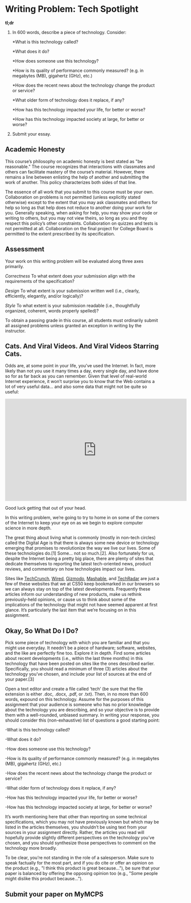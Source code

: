 # Writing Problem: Tech Spotlight

**tl;dr** 

1. In 600 words, describe a piece of technology. Consider:

    *What is this technology called?

    *What does it do?

    *How does someone use this technology?

    *How is its quality of performance commonly measured? (e.g. in megabytes (MB), gigahertz (GHz), etc.)

    *How does the recent news about the technology change the product or service?

    *What older form of technology does it replace, if any?

    *How has this technology impacted your life, for better or worse?

    *How has this technology impacted society at large, for better or worse?

2. Submit your essay.

## Academic Honesty

This course’s philosophy on academic honesty is best stated as "be reasonable." The course recognizes that interactions with classmates and others can facilitate mastery of the course’s material. However, there remains a line between enlisting the help of another and submitting the work of another. This policy characterizes both sides of that line.

The essence of all work that you submit to this course must be your own. Collaboration on problems is not permitted (unless explicitly stated otherwise) except to the extent that you may ask classmates and others for help so long as that help does not reduce to another doing your work for you. Generally speaking, when asking for help, you may show your code or writing to others, but you may not view theirs, so long as you and they respect this policy’s other constraints. Collaboration on quizzes and tests is not permitted at all. Collaboration on the final project for College Board is permitted to the extent prescribed by its specification.

## Assessment
Your work on this writing problem will be evaluated along three axes primarily.

*Correctness* To what extent does your submission align with the requirements of the specification?

*Design* To what extent is your submission written well (i.e., clearly, efficiently, elegantly, and/or logically)?

*Style* To what extent is your submission readable (i.e., thoughtfully organized, coherent, words properly spelled)?

To obtain a passing grade in this course, all students must ordinarily submit all assigned problems unless granted an exception in writing by the instructor.

## Cats. And Viral Videos. And Viral Videos Starring Cats.
Odds are, at some point in your life, you’ve used the Internet. In fact, more likely than not you use it many times a day, every single day, and have done so for as far back as you can remember. Given that level of real-world Internet experience, it won’t surprise you to know that the Web contains a lot of very useful data… and also some data that might not be quite so useful:

<iframe width="591" height="332" src="https://www.youtube.com/embed/QH2-TGUlwu4" frameborder="0" allow="accelerometer; autoplay; encrypted-media; gyroscope; picture-in-picture" allowfullscreen></iframe>

Good luck getting that out of your head.

In this writing problem, we’re going to try to home in on some of the corners of the Internet to keep your eye on as we begin to explore computer science in more depth.

The great thing about living what is commonly (mostly in non-tech circles) called the Digital Age is that there is always some new device or technology emerging that promises to revolutionize the way we live our lives. Some of these technologies do.[1] Some…​ not so much.[2]. Also fortunately for us, despite the Internet being a pretty big place, there are plenty of sites that dedicate themselves to reporting the latest tech-oriented news, product reviews, and commentary on how technologies impact our lives.

Sites like [TechCrunch](http://www.techcrunch.com/), [Wired](http://www.wired.com/), [Gizmodo](http://www.gizmodo.com/), [Mashable](http://www.mashable.com/), and [TechRadar](http://www.techradar.com/) are just a few of these websites that we at CS50 keep bookmarked in our browsers so we can always stay on top of the latest developments. Frequently these articles inform our understanding of new products, make us rethink previously-held opinions, or cause us to think about some of the implications of the technology that might not have seemed apparent at first glance. It’s particularly the last item that we’re focusing on in this assignment.

## Okay, So What Do I Do?

Pick some piece of technology with which you are familiar and that you might use everyday. It needn’t be a piece of hardware; software, websites, and the like are perfectly fine too. Explore it in depth. Find some articles about recent developments (i.e., within the last three months) in this technology that have been posted on sites like the ones described earlier. Specifically, you should read a minimum of three (3) articles about the technology you’ve chosen, and include your list of sources at the end of your paper.[3]

Open a text editor and create a file called ‘tech’ (be sure that the file extension is either .doc, .docx, .pdf, or .txt). Then, in no more than 600 words, expound on this technology. Assume for the purposes of this assignment that your audience is someone who has no prior knowledge about the technology you are describing, and so your objective is to provide them with a well-rounded, unbiased summary. In writing your response, you should consider this (non-exhaustive) list of questions a good starting point:

-What is this technology called?

-What does it do?

-How does someone use this technology?

-How is its quality of performance commonly measured? (e.g. in megabytes (MB), gigahertz (GHz), etc.)

-How does the recent news about the technology change the product or service?

-What older form of technology does it replace, if any?

-How has this technology impacted your life, for better or worse?

-How has this technology impacted society at large, for better or worse?

It’s worth mentioning here that other than reporting on some technical specifications, which you may not have previously known but which may be listed in the articles themselves, you shouldn’t be using text from your sources in your assignment directly. Rather, the articles you read will hopefully provide slightly different perspectives on the technology you’ve chosen, and you should synthesize those perspectives to comment on the technology more broadly.

To be clear, you’re not standing in the role of a salesperson. Make sure to speak factually for the most part, and if you do cite or offer an opinion on the product (e.g., "I think this product is great because…​"), be sure that your paper is balanced by offering the opposing opinion too (e.g., "Some people might dislike this product because…​").

## Submit your paper on MyMCPS
